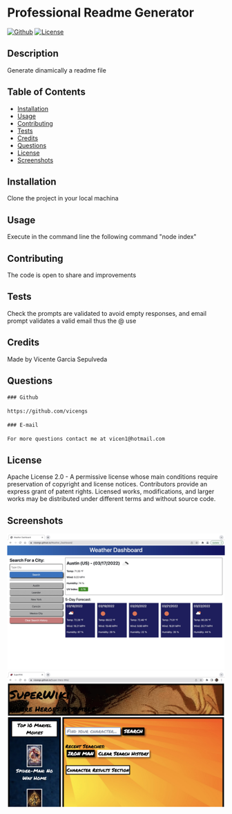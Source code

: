 # Professional Readme Generator

[![Github](https://img.shields.io/static/v1?label=Github&message=vicengs&color=yellow)](https://github.com/vicengs) [![License](https://img.shields.io/static/v1?label=License&message=Apache-2.0&color=green)](http://choosealicense.com/licenses/apache-2.0/)


## Description
  
Generate dinamically a readme file


## Table of Contents

* [Installation](#installation)
* [Usage](#usage)
* [Contributing](#contributing)
* [Tests](#tests)
* [Credits](#credits)
* [Questions](#questions)
* [License](#license)
* [Screenshots](#screenshots)


## Installation

Clone the project in your local machina


## Usage

Execute in the command line the following command "node index"


## Contributing

The code is open to share and improvements


## Tests

Check the prompts are validated to avoid empty responses, and email prompt validates a valid email thus the @ use


## Credits

Made by Vicente Garcia Sepulveda


## Questions

    ### Github

    https://github.com/vicengs

    ### E-mail

    For more questions contact me at vicen1@hotmail.com


## License

Apache License 2.0 - A permissive license whose main conditions require preservation of copyright and license notices. Contributors provide an express grant of patent rights. Licensed works, modifications, and larger works may be distributed under different terms and without source code.


## Screenshots
    
![image1](/assets/images/image1.jpg)
![image2](/assets/images/image2.jpg)